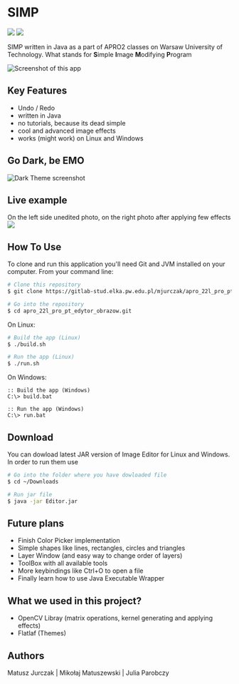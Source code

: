 # SIMP
![](https://img.shields.io/badge/build-passing-brightgreen) ![](https://img.shields.io/badge/version-1.0-brightgreen)

SIMP written in Java as a part of APRO2 classes on Warsaw University of Technology. What stands for **S**imple **I**mage **M**odifying **P**rogram

![Screenshot of this app](https://i.imgur.com/6K2Wlwg.png)

## Key Features
- Undo / Redo
- written in Java
- no tutorials, because its dead simple
- cool and advanced image effects
- works (might work) on Linux and Windows

## Go Dark, be EMO

![Dark Theme screenshot](https://i.imgur.com/XxK2uub.png)

## Live example
On the left side unedited photo, on the right photo after applying few effects
![](https://i.imgur.com/R5jNKZL.png)

## How To Use
To clone and run this application you'll need Git and JVM installed on your computer.
From your command line:
```bash
# Clone this repository
$ git clone https://gitlab-stud.elka.pw.edu.pl/mjurczak/apro_22l_pro_pt_edytor_obrazow.git

# Go into the repository
$ cd apro_22l_pro_pt_edytor_obrazow.git
```
On Linux:
```bash
# Build the app (Linux)
$ ./build.sh

# Run the app (Linux)
$ ./run.sh
```
On Windows:
```batch
:: Build the app (Windows)
C:\> build.bat

:: Run the app (Windows)
C:\> run.bat
```

## Download
You can dowload latest JAR version of Image Editor for Linux and Windows. In order to run them use 
```bash
# Go into the folder where you have dowloaded file 
$ cd ~/Downloads

# Run jar file
$ java -jar Editor.jar
```

## Future plans
- Finish Color Picker implementation
- Simple shapes like lines, rectangles, circles and triangles
- Layer Window (and easy way to change order of layers)
- ToolBox with all available tools
- More keybindings like Ctrl+O to open a file
- Finally learn how to use Java Executable Wrapper

## What we used in this project?
- OpenCV Libray (matrix operations, kernel generating and applying effects)
- Flatlaf (Themes)

## Authors
Matusz Jurczak | Mikołaj Matuszewski | Julia Parobczy

